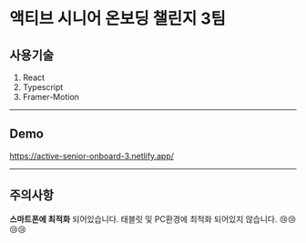 # 액티브 시니어 온보딩 챌린지 3팀


## 사용기술
1. React
1. Typescript
1. Framer-Motion
------------------
## Demo
https://active-senior-onboard-3.netlify.app/

------------------
## 주의사항
**스마트폰에 최적화** 되어있습니다.
태블릿 및 PC환경에 최적화 되어있지 않습니다. :cry::cry::cry::cry: